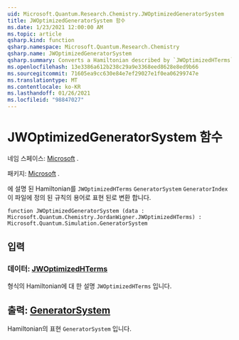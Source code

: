 ```yaml
---
uid: Microsoft.Quantum.Research.Chemistry.JWOptimizedGeneratorSystem
title: JWOptimizedGeneratorSystem 함수
ms.date: 1/23/2021 12:00:00 AM
ms.topic: article
qsharp.kind: function
qsharp.namespace: Microsoft.Quantum.Research.Chemistry
qsharp.name: JWOptimizedGeneratorSystem
qsharp.summary: Converts a Hamiltonian described by `JWOptimizedHTerms` to a `GeneratorSystem` expressed in terms of the `GeneratorIndex` convention defined in this file.
ms.openlocfilehash: 13e3386a612b238c29a9e3368eed8628e8ed9b66
ms.sourcegitcommit: 71605ea9cc630e84e7ef29027e1f0ea06299747e
ms.translationtype: MT
ms.contentlocale: ko-KR
ms.lasthandoff: 01/26/2021
ms.locfileid: "98847027"
---
```

# <a name="jwoptimizedgeneratorsystem-function"></a>JWOptimizedGeneratorSystem 함수

네임 스페이스: [Microsoft](xref:Microsoft.Quantum.Research.Chemistry) .

패키지: [Microsoft](https://nuget.org/packages/Microsoft.Quantum.Research.Chemistry) .


에 설명 된 Hamiltonian를 `JWOptimizedHTerms` `GeneratorSystem` `GeneratorIndex` 이 파일에 정의 된 규칙의 용어로 표현 된로 변환 합니다.

```qsharp
function JWOptimizedGeneratorSystem (data : Microsoft.Quantum.Chemistry.JordanWigner.JWOptimizedHTerms) : Microsoft.Quantum.Simulation.GeneratorSystem
```


## <a name="input"></a>입력

### <a name="data--jwoptimizedhterms"></a>데이터: [JWOptimizedHTerms](xref:Microsoft.Quantum.Chemistry.JordanWigner.JWOptimizedHTerms)

형식의 Hamiltonian에 대 한 설명 `JWOptimizedHTerms` 입니다.



## <a name="output--generatorsystem"></a>출력: [GeneratorSystem](xref:Microsoft.Quantum.Simulation.GeneratorSystem)

Hamiltonian의 표현 `GeneratorSystem` 입니다.